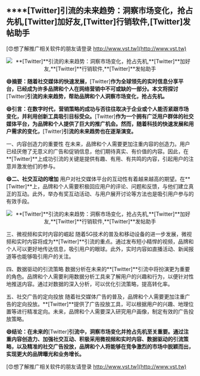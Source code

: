 ## ****[Twitter]**引流的未来趋势：洞察市场变化，抢占先机,**[Twitter]**加好友,**[Twitter]**行销软件,**[Twitter]**发帖助手**

[😍想了解推广相关软件的朋友请登录 http://www.vst.tw](http://www.vst.tw)

 <center><img src="https://vst.tw/MP4/tuiguang/png/8.png" alt="**[Twitter]**引流的未来趋势：洞察市场变化，抢占先机,**[Twitter]**加好友,**[Twitter]**行销软件,**[Twitter]**发帖助手"></center>

**😄摘要：随着社交媒体的快速发展，**[Twitter]**作为全球领先的实时信息分享平台，已经成为许多品牌和个人在网络营销中不可或缺的一部分。本文将探讨**[Twitter]**引流的未来趋势，帮助品牌和个人洞察市场变化，抢占先机。**

**😄引言：在数字时代，营销策略的成功与否往往取决于企业或个人能否紧跟市场变化，并利用创新工具吸引目标受众。**[Twitter]**作为一个拥有广泛用户群体的社交媒体平台，为品牌和个人提供了巨大的推广机会。然而，随着科技的快速发展和用户需求的变化，**[Twitter]**引流的未来趋势也在逐渐演变。**

一、内容创造力的重要性
在未来，品牌和个人需要更加注重内容的创造力。用户已经厌倦了无意义的广告和促销信息，他们期待真实、有价值的内容。因此，在**[Twitter]**上成功引流的关键是提供有趣、有用、有共鸣的内容，引起用户的注意并激发他们的参与。

**😄二、社交互动的增加**
用户对社交媒体平台的互动性有着越来越高的期望。在**[Twitter]**上，品牌和个人需要积极回应用户的评论、问题和反馈，与他们建立真正的互动。此外，举办有奖互动活动、与用户展开讨论等方法也是吸引用户参与的有效手段。

 <center><img src="https://vst.tw/MP4/tuiguang/png/5.png" alt="**[Twitter]**引流的未来趋势：洞察市场变化，抢占先机,**[Twitter]**加好友,**[Twitter]**行销软件,**[Twitter]**发帖助手"></center>

三、微视频和实时内容的崛起
随着5G技术的普及和移动设备的进一步发展，微视频和实时内容将成为**[Twitter]**引流的重点。通过发布短小精悍的视频，品牌和个人可以更好地传达信息，吸引用户的眼球。此外，实时内容如直播活动、新闻报道等也能够吸引用户的关注。

四、数据驱动的引流策略
数据分析在未来的**[Twitter]**引流中将扮演更为重要的角色。品牌和个人需要利用数据分析工具来了解用户的兴趣和行为，以便针对性地推送内容。通过对数据的深入分析，可以优化引流策略，提高转化率。

五、社交广告的定向投放
随着社交媒体广告的普及，品牌和个人需要更加注重广告的定向投放。**[Twitter]**提供了广告投放工具，可以根据用户的兴趣、地理位置等进行精准定向。未来，品牌和个人需要深入研究用户画像，制定有效的广告投放策略。

**😄结论：在未来的**[Twitter]**引流中，洞察市场变化并抢占先机至关重要。通过注重内容创造力、加强社交互动、积极采用微视频和实时内容、数据驱动的引流策略，以及精准的社交广告投放，品牌和个人将能够在竞争激烈的市场中脱颖而出，实现更大的品牌曝光和业务增长。**

[😍想了解推广相关软件的朋友请登录 http://www.vst.tw](http://www.vst.tw)



